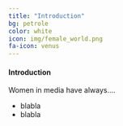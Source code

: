 ```yaml
---
title: "Introduction"
bg: petrole
color: white
icon: img/female_world.png
fa-icon: venus
---
```


#### Introduction

Women in media have always....

- blabla
- blabla

